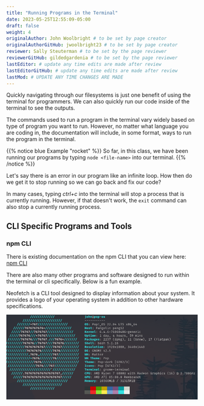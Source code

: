 ```yaml
---
title: "Running Programs in the Terminal"
date: 2023-05-25T12:55:09-05:00
draft: false
weight: 4
originalAuthor: John Woolbright # to be set by page creator
originalAuthorGitHub: jwoolbright23 # to be set by page creator
reviewer: Sally Steuterman # to be set by the page reviewer
reviewerGitHub: gildedgardenia # to be set by the page reviewer
lastEditor: # update any time edits are made after review
lastEditorGitHub: # update any time edits are made after review
lastMod: # UPDATE ANY TIME CHANGES ARE MADE
---
```


Quickly navigating through our filesystems is just one benefit of using the terminal for programmers.
We can also quickly run our code inside of the terminal to see the outputs.

The commands used to run a program in the terminal vary widely based on type of program you want to run.
However, no matter what language you are coding in, the documentation will include, in some format, ways to run the program in the terminal. 

{{% notice blue Example "rocket" %}}
So far, in this class, we have been running our programs by typing `node <file-name>` into our terminal.
{{% /notice %}}

Let's say there is an error in our program like an infinite loop. How then do we get it to stop running so we can go back and fix our code?

In many cases, typing *ctrl+c* into the terminal will stop a process that is currently running. However, if that doesn't work, the `exit` command can also stop a currently running process.

## CLI Specific Programs and Tools

### npm CLI

There is existing documentation on the npm CLI that you can view here: [npm CLI](https://docs.npmjs.com/cli/v10)

There are also many other programs and software designed to run within the terminal or cli specifically. Below is a fun example.

Neofetch is a CLI tool designed to display information about your system. It provides a logo of your operating system in addition to other hardware specifications.

![Neofetch program run as example](pictures/neofetch-example.png?classes=border)